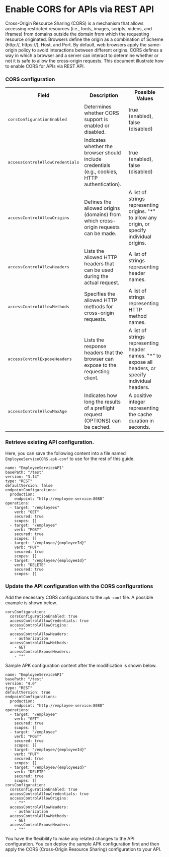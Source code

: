 # Enable CORS for APIs via REST API

Cross-Origin Resource Sharing (CORS) is a mechanism that allows accessing restricted resources (i.e., fonts, images, scripts, videos, and iframes) from domains outside the domain from which the requesting resource originated. Browsers define the origin as a combination of Scheme (http://, https://), Host, and Port. By default, web browsers apply the same-origin policy to avoid interactions between different origins. CORS defines a way in which a browser and a server can interact to determine whether or not it is safe to allow the cross-origin requests. This document illustrate how to enable CORS for APIs via REST API. 

### CORS configuration

<table>
    <tbody>
        <tr>
            <th colspan="2">Field</th>
            <th>Description</th>
            <th>Possible Values</th>
        </tr>
        <tr>
            <td colspan="2" class="confluenceTd"><pre>corsConfigurationEnabled</pre></td>
            <td class="confluenceTd">Determines whether CORS support is enabled or disabled.</td>
            <td class="confluenceTd">true (enabled), false (disabled)</td>
        </tr>
        <tr>
            <td colspan="2" class="confluenceTd"><pre>accessControlAllowCredentials</pre></td>
            <td class="confluenceTd">Indicates whether the browser should include credentials (e.g., cookies, HTTP authentication).</td>
            <td class="confluenceTd">true (enabled), false (disabled)</td>
        </tr>
        <tr>
            <td colspan="2" class="confluenceTd"><pre>accessControlAllowOrigins</pre></td>
            <td class="confluenceTd">Defines the allowed origins (domains) from which cross-origin requests can be made.</td>
            <td class="confluenceTd">A list of strings representing origins. "*" to allow any origin, or specify individual origins.</td>
        </tr>
        <tr>
            <td colspan="2" class="confluenceTd"><pre>accessControlAllowHeaders</pre></td>
            <td class="confluenceTd">Lists the allowed HTTP headers that can be used during the actual request.</td>
            <td class="confluenceTd">A list of strings representing header names.</td>
        </tr>
        <tr>
            <td colspan="2" class="confluenceTd"><pre>accessControlAllowMethods</pre></td>
            <td class="confluenceTd">Specifies the allowed HTTP methods for cross-origin requests.</td>
            <td class="confluenceTd">A list of strings representing HTTP method names.</td>
        </tr>
        <tr>
            <td colspan="2" class="confluenceTd"><pre>accessControlExposeHeaders</pre></td>
            <td class="confluenceTd">Lists the response headers that the browser can expose to the requesting client.</td>
            <td class="confluenceTd">A list of strings representing header names. "*" to expose all headers, or specify individual headers.</td>
        </tr>
        <tr>
            <td colspan="2" class="confluenceTd"><pre>accessControlAllowMaxAge</pre></td>
            <td class="confluenceTd">Indicates how long the results of a preflight request (OPTIONS) can be cached.</td>
            <td class="confluenceTd">A positive integer representing the cache duration in seconds.</td>
        </tr>
    </tbody>
</table>

### Retrieve existing API configuration.

Here, you can save the following content into a file named `EmployeeServiceCORS.apk-conf` to use for the rest of this guide.

  ```
  name: "EmployeeServiceAPI"
  basePath: "/test"
  version: "3.14"
  type: "REST"
  defaultVersion: false
  endpointConfigurations:
    production:
      endpoint: "http://employee-service:8080"
  operations:
    - target: "/employees"
      verb: "GET"
      secured: true
      scopes: []
    - target: "/employee"
      verb: "POST"
      secured: true
      scopes: []
    - target: "/employee/{employeeId}"
      verb: "PUT"
      secured: true
      scopes: []
    - target: "/employee/{employeeId}"
      verb: "DELETE"
      secured: true
      scopes: []
  ```
### Update the API configuration with the CORS configurations

Add the necessary CORS configurations to the `apk-conf` file. A possible example is shown below.

```
corsConfiguration:
  corsConfigurationEnabled: true
  accessControlAllowCredentials: true
  accessControlAllowOrigins:
    - "*"
  accessControlAllowHeaders:
    - authorization
  accessControlAllowMethods:
    - GET
  accessControlExposeHeaders:
    - "*"
```

Sample APK configuration content after the modification is shown below.

```
name: "EmployeeServiceAPI"
basePath: "/test"
version: "4.0"
type: "REST"
defaultVersion: true
endpointConfigurations:
  production:
    endpoint: "http://employee-service:8080"
operations:
  - target: "/employee"
    verb: "GET"
    secured: true
    scopes: []
  - target: "/employee"
    verb: "POST"
    secured: true
    scopes: []
  - target: "/employee/{employeeId}"
    verb: "PUT"
    secured: true
    scopes: []
  - target: "/employee/{employeeId}"
    verb: "DELETE"
    secured: true
    scopes: []
corsConfiguration:
  corsConfigurationEnabled: true
  accessControlAllowCredentials: true
  accessControlAllowOrigins:
    - "*"
  accessControlAllowHeaders:
    - authorization
  accessControlAllowMethods:
    - GET
  accessControlExposeHeaders:
    - "*"
```
   
You have the flexibility to make any related changes to the API configuration. You can deploy the sample APK configuration first and then apply the CORS (Cross-Origin Resource Sharing) configuration to your API.